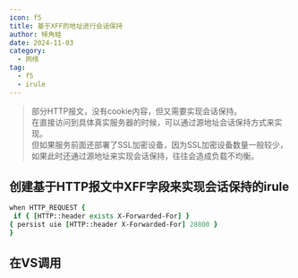 ```yaml
---
icon: f5
title: 基于XFF的地址进行会话保持
author: 犄角蛙
date: 2024-11-03
category:
  - 网络
tag:
  - f5
  - irule
---
```


> 部分HTTP报文，没有cookie内容，但又需要实现会话保持。  
> 在直接访问到具体真实服务器的时候，可以通过源地址会话保持方式来实现。  
> 但如果服务前面还部署了SSL加密设备，因为SSL加密设备数量一般较少，如果此时还通过源地址来实现会话保持，往往会造成负载不均衡。  

## 创建基于HTTP报文中XFF字段来实现会话保持的irule

```tcl
when HTTP_REQUEST {
 if { [HTTP::header exists X-Forwarded-For] }
{ persist uie [HTTP::header X-Forwarded-For] 28800 }
}
```

## 在VS调用
